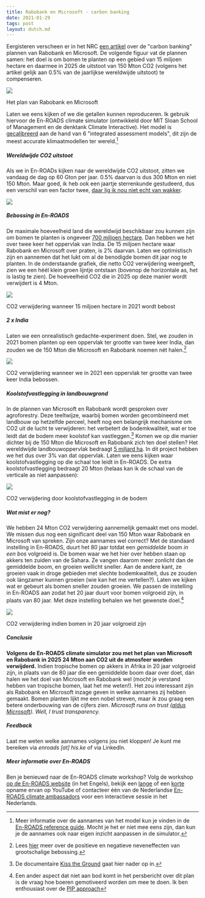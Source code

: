 ```yaml
---
title: Rabobank en Microsoft - carbon banking
date: 2021-01-29
tags: post
layout: dutch.md
---
```


Eergisteren verscheen er in het NRC [een artikel](https://www.nrc.nl/nieuws/2021/01/28/elke-bank-moet-een-carbon-bank-worden-en-rabo-wil-de-eerste-zijn-a4029689) over de "carbon banking" plannen van Rabobank en Microsoft. De volgende figuur vat de plannen samen: het doel is om bomen te planten op een gebied van 15 miljoen hectare en daarmee in 2025 de uitstoot van 150 Mton CO2 (volgens het artikel gelijk aan 0.5% van de jaarlijkse wereldwijde uitstoot) te compenseren.

![](https://hiskeoverweg.files.wordpress.com/2021/01/image952.png?w=1024)

Het plan van Rabobank en Microsoft

Laten we eens kijken of we die getallen kunnen reproduceren. Ik gebruik hiervoor de En-ROADS climate simulator (ontwikkeld door MIT Sloan School of Management en de denktank Climate Interactive). Het model is [gecalibreerd](https://youtu.be/M2zUFuXmhDs) aan de hand van 6 "integrated assessment models", dit zijn de meest accurate klimaatmodellen ter wereld.[^1]

##### Wereldwijde CO2 uitstoot

Als we in En-ROADs kijken naar de wereldwijde CO2 uitstoot, zitten we vandaag de dag op 60 Gton per jaar. 0.5% daarvan is dus 300 Mton en niet 150 Mton. Maar goed, ik heb ook een jaartje sterrenkunde gestudeerd, dus een verschil van een factor twee, [daar lig ik nou niet echt van wakker](https://www.explainxkcd.com/wiki/index.php/2205:_Types_of_Approximation).

![](https://hiskeoverweg.files.wordpress.com/2021/01/business_as_usual.png?w=969)

##### Bebossing in En-ROADS

De maximale hoeveelheid land die wereldwijd beschikbaar zou kunnen zijn om bomen te planten is ongeveer [700 miljoen hectare](https://science.sciencemag.org/content/365/6448/76). Dan hebben we het over twee keer het oppervlak van India. De 15 miljoen hectare waar Rabobank en Microsoft over praten, is 2% daarvan. Laten we optimistisch zijn en aannemen dat het lukt om al de benodigde bomen dit jaar nog te planten. In de onderstaande grafiek, die netto CO2 verwijdering weergeeft, zien we een héél klein groen lijntje ontstaan (bovenop de horizontale as, het is lastig te zien). De hoeveelheid CO2 die in 2025 op deze manier wordt verwijdert is 4 Mton.

![](https://hiskeoverweg.files.wordpress.com/2021/01/bos.png?w=684)

CO2 verwijdering wanneer 15 miljoen hectare in 2021 wordt bebost

##### 2 x India

Laten we een onrealistisch gedachte-experiment doen. Stel, we zouden in 2021 bomen planten op een oppervlak ter grootte van twee keer India, dan zouden we de 150 Mton die Microsoft en Rabobank noemen nét halen.[^2]

![](https://hiskeoverweg.files.wordpress.com/2021/01/bos2.png?w=691)

CO2 verwijdering wanneer we in 2021 een oppervlak ter grootte van twee keer India bebossen.

##### Koolstofvastlegging in landbouwgrond

In de plannen van Microsoft en Rabobank wordt gesproken over agroforestry. Deze teeltwijze, waarbij bomen worden gecombineerd met landbouw op hetzelfde perceel, heeft nog een belangrijk mechanisme om CO2 uit de lucht te verwijderen: het verbetert de bodemkwaliteit, wat er toe leidt dat de bodem meer koolstof kan vastleggen.[^3] Komen we op die manier dichter bij de 150 Mton die Microsoft en Rabobank zich ten doel stellen? Het wereldwijde landbouwoppervlak bedraagt [5 miljard ha](http://www.fao.org/sustainability/news/detail/en/c/1274219/). In dit project hebben we het dus over 3% van dat oppervlak. Laten we eens kijken waar koolstofvastlegging op die schaal toe leidt in En-ROADS. De extra koolstofvastlegging bedraagt 20 Mton (helaas kan ik de schaal van de verticale as niet aanpassen):

![](https://hiskeoverweg.files.wordpress.com/2021/01/soil-2.png?w=679)

CO2 verwijdering door koolstofvastlegging in de bodem

##### Wat mist er nog?

We hebben 24 Mton CO2 verwijdering aannemelijk gemaakt met ons model. We missen dus nog een significant deel van 150 Mton waar Rabobank en Microsoft van spreken. Zijn onze aannames wel correct? Met de standaard instelling in En-ROADS, duurt het 80 jaar totdat een _gemiddelde_ boom _in een bos_ volgroeid is. De bomen waar we het hier over hebben staan op akkers ten zuiden van de Sahara. Ze vangen daarom meer zonlicht dan de gemiddelde boom, en groeien wellicht sneller. Aan de andere kant, ze groeien vaak in droge gebieden met slechte bodemkwaliteit, dus ze zouden ook lángzamer kunnen groeien (wie kan het me vertellen?). Laten we kijken wat er gebeurt als bomen sneller zouden groeien. We passen de instelling in En-ROADS aan zodat het 20 jaar duurt voor bomen volgroeid zijn, in plaats van 80 jaar. Met deze instelling behalen we het gewenste doel.[^4]

![](https://hiskeoverweg.files.wordpress.com/2021/01/fast_trees-2.png?w=673)

CO2 verwijdering indien bomen in 20 jaar volgroeid zijn

##### Conclusie

**Volgens de En-ROADS climate simulator zou met het plan van Microsoft en Rabobank in 2025 24 Mton aan CO2 uit de atmosfeer worden verwijderd.** Indien tropische bomen op akkers in Afrika in 20 jaar volgroeid zijn, in plaats van de 80 jaar die een gemiddelde boom daar over doet, dán halen we het doel van Microsoft en Rabobank wel (mocht je verstand hebben van tropische bomen, laat het me weten!). Het zou interessant zijn als Rabobank en Microsoft inzage geven in welke aannames zij hebben gemaakt. Bomen planten lijkt me een nobel streven, maar ik zou graag een betere onderbouwing van de cijfers zien. _Microsoft runs on trust ([aldus Microsoft](https://www.microsoft.com/en-us/legal/compliance/integrity)). Well, I trust transparency._

##### Feedback

Laat me weten welke aannames volgens jou niet kloppen! Je kunt me bereiken via _enroads \[at\] his.ke_ of via LinkedIn.

##### Meer informatie over En-ROADS

Ben je benieuwd naar de En-ROADS climate workshop? Volg de workshop [op de En-ROADS website](https://www.climateinteractive.org/get-involved/webinars/) (in het Engels), bekijk een [lange](https://www.youtube.com/watch?v=R9W_KEXNzm4&t=0s) of een [korte](https://www.youtube.com/watch?v=u5mrnkOJdso) opname ervan op YouTube of contacteer één van de Nederlandse [En-ROADS climate ambassadors](https://www.climateinteractive.org/tools/en-roads/climate-ambassadors/) voor een interactieve sessie in het Nederlands.

[^1]: Meer informatie over de aannames van het model kun je vinden in de [En-ROADS reference guide](https://img.climateinteractive.org/wp-content/uploads/2021/01/En-ROADS_Reference_Guide_012221.pdf). Mocht je het er niet mee eens zijn, dan kun je de aannames ook naar eigen inzicht aanpassen in de simulator.

[^2]: Lees [hier](https://docs.climateinteractive.org/projects/en-roads/en/latest/guide/afforestation.html) meer over de positieve en negatieve neveneffecten van grootschalige bebossing.

[^3]: De documentaire [Kiss the Ground](https://kisstheground.com/) gaat hier nader op in.

[^4]: Een ander aspect dat niet aan bod komt in het persbericht over dit plan is de vraag hoe boeren gemotiveerd worden om mee te doen. Ik ben enthousiast over de [PIP approach](https://www.wur.nl/en/Research-Results/Research-Institutes/Environmental-Research/Programmes/Sustainable-Land-Use/Sustainable-production-systems/The-PIP-approach-proud-farmers-better-soils-more-food.htm)
